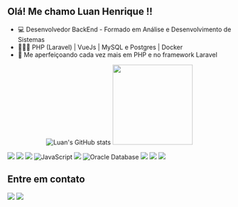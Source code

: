 ## Olá! Me chamo Luan Henrique !!

- 💻 Desenvolvedor BackEnd - Formado em Análise e Desenvolvimento de Sistemas
- 👨🏽‍💻 PHP (Laravel) | VueJs | MySQL e Postgres | Docker
- 🎯 Me aperfeiçoando cada vez mais em PHP e no framework Laravel

<div align="center">
  
  ![Luan's GitHub stats](https://github-readme-stats.vercel.app/api?username=LuanMobile&count_private=true&show_icons=true&theme=dracula)
  <img height="180em" src="https://github-readme-stats.vercel.app/api/top-langs/?username=LuanMobile&layout=compact&langs_count=7&theme=dracula"/>
  
</div>

<div>
    <img src="https://img.shields.io/badge/php-%23777BB4.svg?style=for-the-badge&logo=php&logoColor=white"  />
    <img src="https://img.shields.io/badge/laravel-%23FF2D20.svg?style=for-the-badge&logo=laravel&logoColor=white"  />
    <img src="https://img.shields.io/badge/vuejs-%2335495e.svg?style=for-the-badge&logo=vuedotjs&logoColor=%234FC08D" />
    <img src="https://img.shields.io/badge/JavaScript-F7DF1E?style=for-the-badge&logo=javascript&logoColor=black" alt="JavaScript" />
    <img src="https://img.shields.io/badge/mysql-%234479A1.svg?style=for-the-badge&logo=MYSQL&logoColor=white" />
    <img src="https://img.shields.io/badge/Oracle_DB-F80000?style=for-the-badge&logo=oracle&logoColor=white" alt="Oracle Database" />
    <img src="https://img.shields.io/badge/postgresql-%234169E1?style=for-the-badge&logo=postgresql&logoColor=white" />
    <img src="https://img.shields.io/badge/git-%23F05033.svg?style=for-the-badge&logo=git&logoColor=white" />
    <img src="https://img.shields.io/badge/docker-%232496ED?style=for-the-badge&logo=docker&logoColor=white" />
</div>

## Entre em contato
<div> 
  <a href = "mailto:luan.dev13@gmail.com"><img src="https://img.shields.io/badge/Gmail-D14836?style=for-the-badge&logo=gmail&logoColor=white" target="_blank"></a>
  <a href="https://www.linkedin.com/in/luanhenriquesantos/" target="_blank"><img src="https://img.shields.io/badge/-LinkedIn-%230077B5?style=for-the-badge&logo=linkedin&logoColor=white" target="_blank"></a>
</div>
